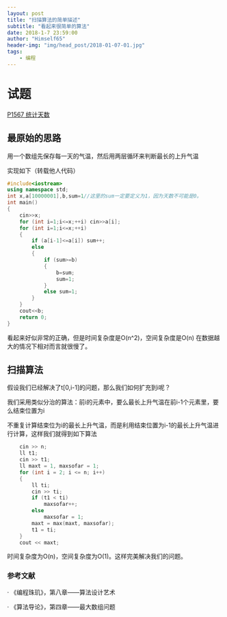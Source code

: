 ```yaml
---
layout: post
title: "扫描算法的简单描述"
subtitle: "看起来很简单的算法"
date: 2018-1-7 23:59:00
author: "Himself65"
header-img: "img/head_post/2018-01-07-01.jpg"
tags: 
    - 编程
---
```

# 试题

[P1567 统计天数](https://www.luogu.org/problemnew/show/1567)

## 最原始的思路

用一个数组先保存每一天的气温，然后用两层循环来判断最长的上升气温

实现如下（转载他人代码）

``` C++
#include<iostream>
using namespace std;
int x,a[10000001],b,sum=1//这里的sum一定要定义为1，因为天数不可能是0。 
int main()
{
    cin>>x;
    for (int i=1;i<=x;++i) cin>>a[i];
    for (int i=1;i<=x;++i)
    {
        if (a[i-1]<=a[i]) sum++;
        else
        {
            if (sum>=b)
            {
                b=sum;
                sum=1;
            }
            else sum=1;
        }
    }
    cout<<b;
    return 0;
}
```

看起来好似非常的正确，但是时间复杂度是O(n^2)，空间复杂度是O(n)
在数据越大的情况下相对而言就很慢了。

## 扫描算法

假设我们已经解决了t[0,i-1]的问题，那么我们如何扩充到i呢？

我们采用类似分治的算法：前i的元素中，要么最长上升气温在前i-1个元素里，要么结束位置为i

不重复计算结束位为i的最长上升气温，而是利用结束位置为i-1的最长上升气温进行计算，这样我们就得到如下算法

``` C++
    cin >> n;
    ll t1;
    cin >> t1;
    ll maxt = 1, maxsofar = 1;
    for (int i = 2; i <= n; i++)
    {
        ll ti;
        cin >> ti;
        if (t1 < ti)
            maxsofar++;
        else
            maxsofar = 1;
        maxt = max(maxt, maxsofar);
        t1 = ti;
    }
    cout << maxt;
```

时间复杂度为O(n)，空间复杂度为O(1)。这样完美解决我们的问题。

### 参考文献

· 《编程珠玑》，第八章——算法设计艺术

· 《算法导论》，第四章——最大数组问题

